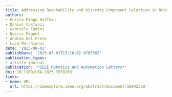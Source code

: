 ```yaml
---
title: Addressing Reachability and Discrete Component Selection in Robotic Manipulator Design Through Kineto-Static Bi-Level Optimization
authors:
- Enrico Mingo Hoffman
- Daniel Costanzi
- Gabriele Fadini
- Narcis Miguel
- Andrea Del Prete
- Luca Marchionni
date: '2025-08-01'
publishDate: '2025-03-01T13:16:02.970556Z'
publication_types:
- article-journal
publication: '*IEEE Robotics and Automation Letters*'
doi: 10.1109/LRA.2025.3530109
links:
- name: URL
  url: https://ieeexplore.ieee.org/abstract/document/10842359
---
```

